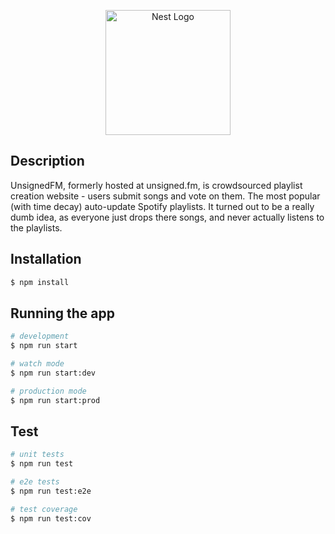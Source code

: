 <p align="center">
  <a href="http://nestjs.com/" target="blank"><img src="https://nestjs.com/img/logo-small.svg" width="200" alt="Nest Logo" /></a>
</p>


## Description

UnsignedFM, formerly hosted at unsigned.fm, is crowdsourced playlist creation website - users submit songs and vote on them. The most popular (with time decay)
auto-update Spotify playlists. It turned out to be a really dumb idea, as everyone just drops there songs, and never actually listens to the playlists.

## Installation

```bash
$ npm install
```

## Running the app

```bash
# development
$ npm run start

# watch mode
$ npm run start:dev

# production mode
$ npm run start:prod
```

## Test

```bash
# unit tests
$ npm run test

# e2e tests
$ npm run test:e2e

# test coverage
$ npm run test:cov
```
